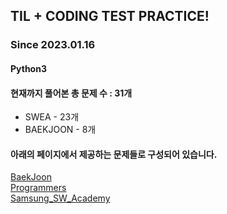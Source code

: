 ## TIL + CODING TEST PRACTICE!
### Since 2023.01.16
#### Python3
#### 현재까지 풀어본 총 문제 수 : 31개
- SWEA - 23개
- BAEKJOON - 8개

#### 아래의 페이지에서 제공하는 문제들로 구성되어 있습니다.
[BaekJoon](https://www.acmicpc.net/)  
[Programmers](https://programmers.co.kr/)  
[Samsung_SW_Academy](https://swexpertacademy.com/main/main.do)  
